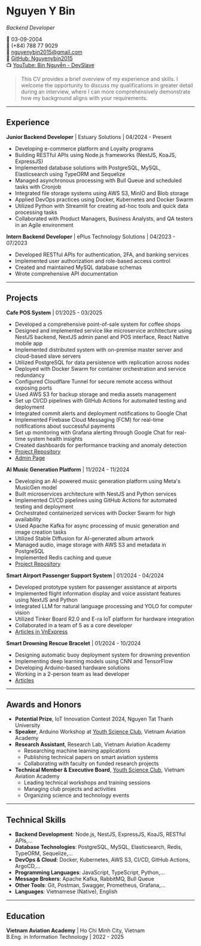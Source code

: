 # Nguyen Y Bin

*Backend Developer*

🎂 03-09-2004  
📱 (+84) 788 77 9029  
📧 [nguyenybin2015@gmail.com](mailto:nguyenybin2015@gmail.com)  
🔗 [GitHub: Nguyenybin2015](https://github.com/Nguyenybin2015)  
📺 [YouTube: Bin Nguyễn - DevSlave](https://www.youtube.com/@binnguyen9371)  

> This CV provides a brief overview of my experience and skills. I welcome the opportunity to discuss my qualifications in greater detail during an interview, where I can more comprehensively demonstrate how my background aligns with your requirements.

---
## Experience
**Junior Backend Developer** | Estuary Solutions | 04/2024 - Present
- Developing e-commerce platform and Loyalty programs
- Building RESTful APIs using Node.js frameworks (NestJS, KoaJS, ExpressJS)
- Implemented database solutions with PostgreSQL, MySQL, Elasticsearch using TypeORM and Sequelize
- Managed asynchronous processing with Bull Queue and scheduled tasks with Cronjob
- Integrated file storage systems using AWS S3, MinIO and Blob storage
- Applied DevOps practices using Docker, Kubernetes and Docker Swarm
- Utilized Python with Streamlit for creating ad-hoc tools and quick data processing tasks
- Collaborated with Product Managers, Business Analysts, and QA testers in an Agile environment

**Intern Backend Developer** | ePlus Technology Solutions | 04/2023 - 07/2023
- Developed RESTful APIs for authentication, 2FA, and banking services
- Implemented user authorization and role-based access control
- Created and maintained MySQL database schemas
- Wrote comprehensive API documentation

---
## Projects
**Cafe POS System** | 01/2025 - 03/2025
- Developed a comprehensive point-of-sale system for coffee shops
- Designed and implemented service like microservice architecture using NestJS backend, NextJS admin panel and POS interface, React Native mobile app
- Implemented distributed system with on-premise master server and cloud-based slave servers
- Utilized PostgreSQL for data persistence with replication across nodes
- Deployed with Docker Swarm for container orchestration and service redundancy
- Configured Cloudflare Tunnel for secure remote access without exposing ports
- Used AWS S3 for backup storage and media assets management
- Set up CI/CD pipelines with GitHub Actions for automated testing and deployment
- Integrated commit alerts and deployment notifications to Google Chat
- Implemented Firebase Cloud Messaging (FCM) for real-time notifications about successful payments
- Set up monitoring with Grafana alerting through Google Chat for real-time system health insights
- Created dashboards for performance tracking and anomaly detection
- [Project Repository](https://github.com/orgs/BPC-POS/repositories)
- [Admin Page](https://admin-bpc-pos.nibies.space)

**AI Music Generation Platform** | 11/2024 - 11/2024
- Developing an AI-powered music generation platform using Meta's MusicGen model
- Built microservices architecture with NestJS and Python services
- Implemented CI/CD pipelines using GitHub Actions for automated testing and deployment
- Orchestrated containerized services with Docker Swarm for high availability
- Used Apache Kafka for async processing of music generation and image creation tasks
- Utilized Stable Diffusion for AI-generated album artwork
- Managed audio, image storage with AWS S3 and metadata in PostgreSQL
- Implemented Redis caching and queue
- [Project Repository](https://github.com/orgs/n4music/repositories)

**Smart Airport Passenger Support System** | 01/2024 - 04/2024
- Developed prototype system for passenger assistance at airports
- Implemented flight information display and voice assistant features using NextJS and Python
- Integrated LLM for natural language processing and YOLO for computer vision
- Utilized Tinker Board R2.0 and E-ra IoT platform for hardware integration 
- Collaborated in a team of 5 as a core developer
- [Articles in VnExpress](https://vnexpress.net/sinh-vien-lam-hop-thong-minh-chi-dan-hanh-khach-o-san-bay-4732578.html)

**Smart Drowning Rescue Bracelet** | 01/2024 - 10/2024
- Designing automatic buoy deployment system for drowning prevention
- Implementing deep learning models using CNN and TensorFlow
- Developing Arduino-based hardware solutions
- Working in a 2-person team as lead developer
- [Articles](https://fitvaa.edu.vn/Public/Science/ViewPublicRe/Khoa_Cong_Nghe_Thong_Tin_Hoc_Vien_Hang_khong_Viet_Nam/lkJHTy@986.VAA)

---
## Awards and Honors

- **Potential Prize**, IoT Innovation Contest 2024, Nguyen Tat Thanh University
- **Speaker**, Arduino Workshop at [Youth Science Club](https://youthscience.club), Vietnam Aviation Academy
- **Research Assistant**, Research Lab, Vietnam Aviation Academy
  - Researching machine learning applications
  - Publishing technical papers on smart aviation systems
  - Collaborating with faculty on funded research projects
- **Technical Member & Executive Board**, [Youth Science Club](https://youthscience.club), Vietnam Aviation Academy
  - Leading technical workshops and training sessions
  - Managing club projects and activities
  - Organizing science and technology events

---
## Technical Skills
- **Backend Development**: Node.js, NestJS, ExpressJS, KoaJS, RESTful APIs,...
- **Database Technologies**: PostgreSQL, MySQL, Elasticsearch, Redis, TypeORM, Sequelize,...
- **DevOps & Cloud**: Docker, Kubernetes, AWS S3, CI/CD, GitHub Actions, ArgoCD,...
- **Programming Languages**: JavaScript, TypeScript, Python,...
- **Message Brokers**: Apache Kafka, RabbitMQ, Bull Queue
- **Other Tools**: Git, Postman, Swagger, Prometheus, Grafana,...
- **Languages**: Vietnamese (Native), English

---
## Education
**Vietnam Aviation Academy** | Ho Chi Minh City, Vietnam  
B.Eng. in Information Technology | 2022 - 2025